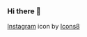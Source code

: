 ### Hi there 👋

<a target="_blank" href="https://icons8.com/icon/Plswr633TJUP/instagram">Instagram</a> icon by <a target="_blank" href="https://icons8.com">Icons8</a>


<!--
**luis-pelozo/luis-pelozo** is a ✨ _special_ ✨ repository because its `README.md` (this file) appears on your GitHub profile.

Here are some ideas to get you started:

- 🔭 I’m currently working on ...
- 🌱 I’m currently learning ...
- 👯 I’m looking to collaborate on ...
- 🤔 I’m looking for help with ...
- 💬 Ask me about ...
- 📫 How to reach me: ...
- 😄 Pronouns: ...
- ⚡ Fun fact: ...
-->
